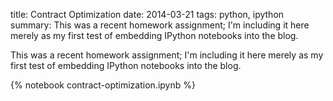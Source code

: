 title: Contract Optimization
date: 2014-03-21
tags: python, ipython
summary: This was a recent homework assignment; I'm including it here merely as my first test of embedding IPython notebooks into the blog.

This was a recent homework assignment; I'm including it here merely as my first test of embedding IPython notebooks into the blog.

{% notebook contract-optimization.ipynb %}
